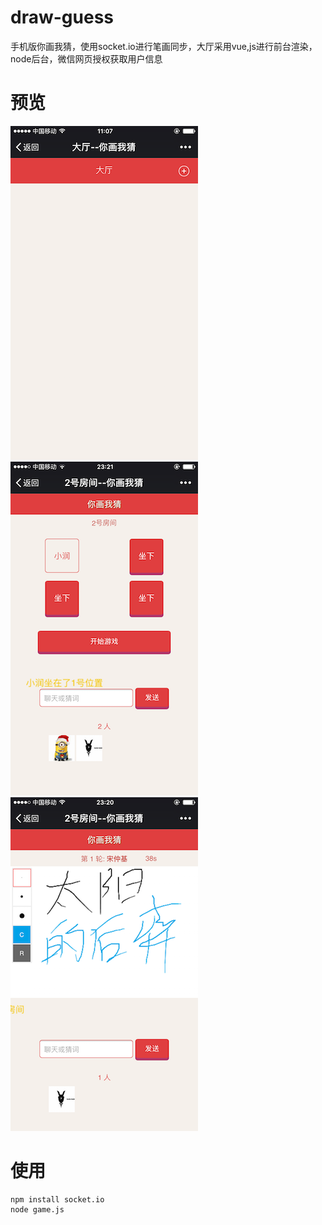 # draw-guess
手机版你画我猜，使用socket.io进行笔画同步，大厅采用vue,js进行前台渲染，node后台，微信网页授权获取用户信息

# 预览
![大厅](/img/hall.png)
![房间](/img/room.png)
![游戏](/img/game.png)

# 使用
```
npm install socket.io
node game.js
```
